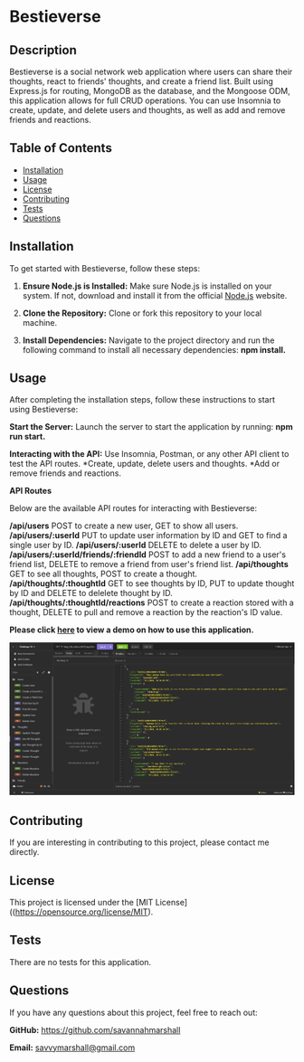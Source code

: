 # Bestieverse

## Description
Bestieverse is a social network web application where users can share their thoughts, react to friends' thoughts, and create a friend list. Built using Express.js for routing, MongoDB as the database, and the Mongoose ODM, this application allows for full CRUD operations. You can use Insomnia to create, update, and delete users and thoughts, as well as add and remove friends and reactions. 
  
## Table of Contents
  
- [Installation](#installation)
- [Usage](#usage)
- [License](#license)
- [Contributing](#contributing)
- [Tests](#tests)
- [Questions](#questions)

## Installation
To get started with Bestieverse, follow these steps:

1. **Ensure Node.js is Installed:** Make sure Node.js is installed on your system. If not, download and install it from the official [Node.js](https://nodejs.org/en) website.
   
2. **Clone the Repository:**  Clone or fork this repository to your local machine.
   
3. **Install Dependencies:** Navigate to the project directory and run the following command to install all necessary dependencies: **npm install.**


## Usage

After completing the installation steps, follow these instructions to start using Bestieverse:

**Start the Server:**  Launch the server to start the application by running: **npm run start.**

**Interacting with the API:** Use Insomnia, Postman, or any other API client to test the API routes.
*Create, update, delete users and thoughts.
*Add or remove friends and reactions.

**API Routes**

Below are the available API routes for interacting with Bestieverse:

**/api/users** POST to create a new user, GET to show all users.
**/api/users/:userId** PUT to update user information by ID and GET to find a single user by ID.
**/api/users/:userId** DELETE to delete a user by ID.
**/api/users/:userId/friends/:friendId** POST to add a new friend to a user's friend list, DELETE to remove a friend from user's friend list.
**/api/thoughts** GET to see all thoughts, POST to create a thought.
**/api/thoughts/:thoughtId** GET to see thoughts by ID, PUT to update thought by ID and DELETE to delelete thought by ID.
**/api/thoughts/:thoughtId/reactions** POST to create a reaction stored with a thought, DELETE to pull and remove a reaction by the reaction's ID value.


**Please click [here]() to view a demo on how to use this application.**


![screenshot of CRUD testing in Insomnia](https://github.com/savannahmarshall/Bestieverse/blob/main/assets/challenge-18.png)



## Contributing
If you are interesting in contributing to this project, please contact me directly. 

## License
This project is licensed under the [MIT License]((https://opensource.org/license/MIT).

## Tests
There are no tests for this application.

## Questions
If you have any questions about this project, feel free to reach out:

**GitHub:** https://github.com/savannahmarshall  

**Email:** savvymarshall@gmail.com
